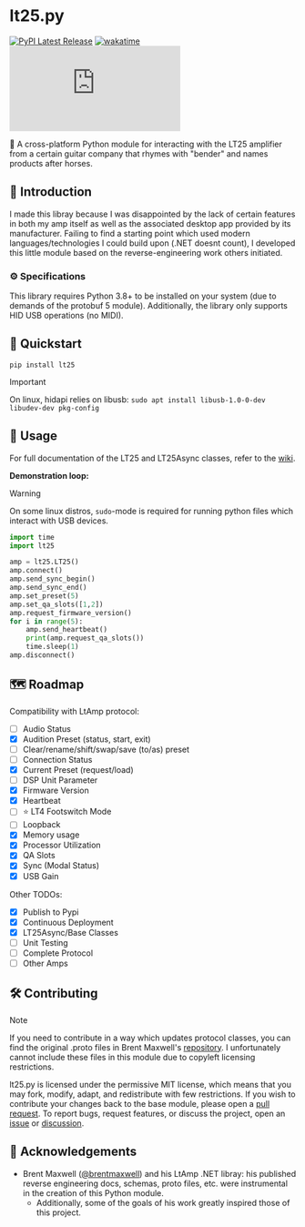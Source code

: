 # lt25.py

[![PyPI Latest Release](https://img.shields.io/pypi/v/lt25.svg)](https://pypi.org/project/lt25/)
[![wakatime](https://wakatime.com/badge/user/7482ea9d-3085-4e9b-95ad-1ca78a14d948/project/08632cd5-4928-49fb-8d0d-2d8f2bebbdad.svg)](https://wakatime.com/badge/user/7482ea9d-3085-4e9b-95ad-1ca78a14d948/project/08632cd5-4928-49fb-8d0d-2d8f2bebbdad)
![MIT License](https://img.shields.io/github/license/bendertools/lt25.py)

🎸 A cross-platform Python module for interacting with the LT25 amplifier from a certain guitar company that rhymes with "bender" and names products after horses. 

## 👋 Introduction

I made this libray because I was disappointed by the lack of certain features in both my amp itself as well as the associated desktop app provided by its manufacturer. Failing to find a starting point which used modern languages/technologies I could build upon (.NET doesnt count), I developed this little module based on the reverse-engineering work others initiated.

### ⚙️ Specifications

This library requires Python 3.8+ to be installed on your system (due to demands of the protobuf 5 module). Additionally, the library only supports HID USB operations (no MIDI).

## 🚀 Quickstart

```
pip install lt25
```

> [!IMPORTANT]
> On linux, hidapi relies on libusb: `sudo apt install libusb-1.0-0-dev libudev-dev pkg-config`

## 💾 Usage

For full documentation of the LT25 and LT25Async classes, refer to the [wiki](/wiki). 

**Demonstration loop:**

> [!WARNING]
> On some linux distros, `sudo`-mode is required for running python files which interact with USB devices.


```python
import time
import lt25

amp = lt25.LT25()
amp.connect()
amp.send_sync_begin()
amp.send_sync_end()
amp.set_preset(5)
amp.set_qa_slots([1,2])
amp.request_firmware_version()
for i in range(5):
    amp.send_heartbeat()
    print(amp.request_qa_slots())
    time.sleep(1)
amp.disconnect()
```

## 🗺️ Roadmap

Compatibility with LtAmp protocol:

- [ ] Audio Status
- [x] Audition Preset (status, start, exit)
- [ ] Clear/rename/shift/swap/save (to/as) preset
- [ ] Connection Status
- [x] Current Preset (request/load)
- [ ] DSP Unit Parameter
- [x] Firmware Version
- [x] Heartbeat
- [ ] ⭐ LT4 Footswitch Mode 
- [ ] Loopback
- [x] Memory usage
- [x] Processor Utilization
- [x] QA Slots
- [x] Sync (Modal Status)
- [x] USB Gain

Other TODOs:
- [x] Publish to Pypi
- [x] Continuous Deployment
- [x] LT25Async/Base Classes
- [ ] Unit Testing
- [ ] Complete Protocol
- [ ] Other Amps

## 🛠️ Contributing

> [!NOTE]
> If you need to contribute in a way which updates protocol classes, you can find the original .proto files in Brent Maxwell's [repository](https://github.com/brentmaxwell/LtAmp/). I unfortunately cannot include these files in this module due to copyleft licensing restrictions.

lt25.py is licensed under the permissive MIT license, which means that you may fork, modify, adapt, and redistribute with few restrictions. If you wish to contribute your changes back to the base module, please open a [pull request](/pulls). To report bugs, request features, or discuss the project, open an [issue](/issues) or [discussion](/discussions).

## 🙌 Acknowledgements 

- Brent Maxwell ([@brentmaxwell](https://github.com/brentmaxwell)) and his LtAmp .NET libray: his published reverse engineering docs, schemas, proto files, etc. were instrumental in the creation of this Python module.
  - Additionally, some of the goals of his work greatly inspired those of this project.

